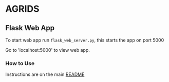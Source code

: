 # AGRIDS

## Flask Web App
To start web app run `flask_web_server.py`, this starts the app on port 5000

Go to 'localhost:5000' to view web app.

### How to Use
Instructions are on the main [README](https://github.com/LCAS/AGRIDS/blob/main/README.md)